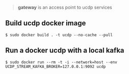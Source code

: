 > **gateway** is an access point to ucdp services

## Build ucdp docker image

```console
$ sudo docker build . -t ucdp --no-cache --pull
```

## Run a docker ucdp with a local kafka

```console
$ sudo docker run --rm -t -i --network=host --env UCDP_STREAM_KAFKA_BROKER=127.0.0.1:9092 ucdp
```
